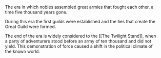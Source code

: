 The era in which nobles assembled great armies that fought each other, a time five thousand years gone.

During this era the first guilds were established and the ties that create the Great Guild were formed.

The end of the era is widely considered to the [[The Twilight Stand]], when a party of adventurers stood before an army of ten thousand and did not yield. This demonstration of force caused a shift in the political climate of the known world.
